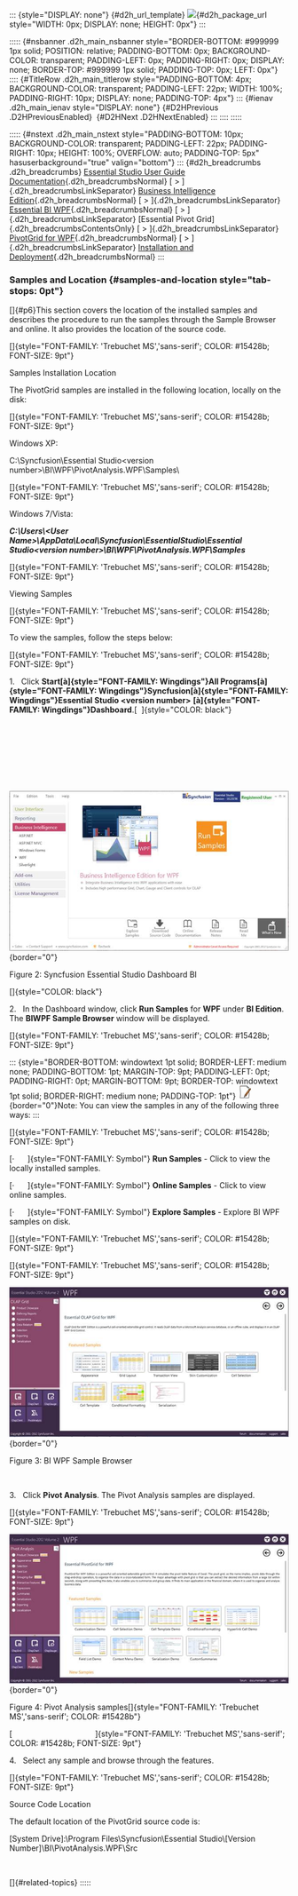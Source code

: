 ::: {style="DISPLAY: none"}
[](ms-xhelp:///?Id=d2h_url_template){#d2h_url_template} ![](!package_url!){#d2h_package_url style="WIDTH: 0px; DISPLAY: none; HEIGHT: 0px"}
:::

::::: {#nsbanner .d2h_main_nsbanner style="BORDER-BOTTOM: #999999 1px solid; POSITION: relative; PADDING-BOTTOM: 0px; BACKGROUND-COLOR: transparent; PADDING-LEFT: 0px; PADDING-RIGHT: 0px; DISPLAY: none; BORDER-TOP: #999999 1px solid; PADDING-TOP: 0px; LEFT: 0px"}
:::: {#TitleRow .d2h_main_titlerow style="PADDING-BOTTOM: 4px; BACKGROUND-COLOR: transparent; PADDING-LEFT: 22px; WIDTH: 100%; PADDING-RIGHT: 10px; DISPLAY: none; PADDING-TOP: 4px"}
::: {#ienav .d2h_main_ienav style="DISPLAY: none"}
[](ms-xhelp:///?Id=763a2504-2d70-4daf-a6d0-aae74a22ec6f){#D2HPrevious .D2HPreviousEnabled}  [](ms-xhelp:///?Id=8d019ae0-22b7-46fd-9986-86be11e26045){#D2HNext .D2HNextEnabled}
:::
::::
:::::

::::: {#nstext .d2h_main_nstext style="PADDING-BOTTOM: 10px; BACKGROUND-COLOR: transparent; PADDING-LEFT: 22px; PADDING-RIGHT: 10px; HEIGHT: 100%; OVERFLOW: auto; PADDING-TOP: 5px" hasuserbackground="true" valign="bottom"}
::: {#d2h_breadcrumbs .d2h_breadcrumbs}
[Essential Studio User Guide Documentation](ms-xhelp:///?Id=12457748-09e3-4d74-a240-8e049cedf030){.d2h_breadcrumbsNormal} [ \> ]{.d2h_breadcrumbsLinkSeparator} [Business Intelligence Edition](ms-xhelp:///?Id=fdf33dd8-62b2-47b9-ad7b-fc50e590bca5){.d2h_breadcrumbsNormal} [ \> ]{.d2h_breadcrumbsLinkSeparator} [Essential BI WPF](ms-xhelp:///?Id=41e3d586-d922-4a01-8272-679fe4ae7343){.d2h_breadcrumbsNormal} [ \> ]{.d2h_breadcrumbsLinkSeparator} [Essential Pivot Grid]{.d2h_breadcrumbsContentsOnly} [ \> ]{.d2h_breadcrumbsLinkSeparator} [PivotGrid for WPF](ms-xhelp:///?Id=20cbb34d-4540-4609-9a54-d00ea6d72937){.d2h_breadcrumbsNormal} [ \> ]{.d2h_breadcrumbsLinkSeparator} [Installation and Deployment](ms-xhelp:///?Id=4b2f4f7a-f972-4de9-873d-104bc2d9ef39){.d2h_breadcrumbsNormal}
:::

### Samples and Location {#samples-and-location style="tab-stops: 0pt"}

[]{#p6}This section covers the location of the installed samples and describes the procedure to run the samples through the Sample Browser and online. It also provides the location of the source code.

[]{style="FONT-FAMILY: 'Trebuchet MS','sans-serif'; COLOR: #15428b; FONT-SIZE: 9pt"} 

Samples Installation Location

The PivotGrid samples are installed in the following location, locally on the disk:

[]{style="FONT-FAMILY: 'Trebuchet MS','sans-serif'; COLOR: #15428b; FONT-SIZE: 9pt"} 

Windows XP:

C:\\Syncfusion\\Essential Studio\<version number\>\\BI\\WPF\\PivotAnalysis.WPF\\Samples\\

[]{style="FONT-FAMILY: 'Trebuchet MS','sans-serif'; COLOR: #15428b; FONT-SIZE: 9pt"} 

Windows 7/Vista:

***C:\\Users\\\<User Name\>\\AppData\\Local\\Syncfusion\\EssentialStudio\\Essential Studio\<version number\>\\BI\\WPF\\PivotAnalysis.WPF\\Samples***

[]{style="FONT-FAMILY: 'Trebuchet MS','sans-serif'; COLOR: #15428b; FONT-SIZE: 9pt"} 

Viewing Samples

[]{style="FONT-FAMILY: 'Trebuchet MS','sans-serif'; COLOR: #15428b; FONT-SIZE: 9pt"} 

To view the samples, follow the steps below:

[]{style="FONT-FAMILY: 'Trebuchet MS','sans-serif'; COLOR: #15428b; FONT-SIZE: 9pt"} 

1.   Click **Start[à]{style="FONT-FAMILY: Wingdings"}All Programs[à]{style="FONT-FAMILY: Wingdings"}Syncfusion[à]{style="FONT-FAMILY: Wingdings"}Essential Studio \<version number\>** **[à]{style="FONT-FAMILY: Wingdings"}Dashboard**.[  ]{style="COLOR: black"}

 

 

 

 

![Description: D:\\BI_WPF.png](ImagesExt/image42_4.jpg){border="0"}

Figure 2: Syncfusion Essential Studio Dashboard BI

[]{style="COLOR: black"} 

2.   In the Dashboard window, click **Run Samples** for **WPF** under **BI Edition**. The **BIWPF Sample Browser** window will be displayed.

[]{style="FONT-FAMILY: 'Trebuchet MS','sans-serif'; COLOR: #15428b; FONT-SIZE: 9pt"} 

::: {style="BORDER-BOTTOM: windowtext 1pt solid; BORDER-LEFT: medium none; PADDING-BOTTOM: 1pt; MARGIN-TOP: 9pt; PADDING-LEFT: 0pt; PADDING-RIGHT: 0pt; MARGIN-BOTTOM: 9pt; BORDER-TOP: windowtext 1pt solid; BORDER-RIGHT: medium none; PADDING-TOP: 1pt"}
![](ImagesExt/image42_1.jpg){border="0"}Note: You can view the samples in any of the following three ways:
:::

[]{style="FONT-FAMILY: 'Trebuchet MS','sans-serif'; COLOR: #15428b; FONT-SIZE: 9pt"} 

[·      ]{style="FONT-FAMILY: Symbol"} **Run Samples** - Click to view the locally installed samples.

[·      ]{style="FONT-FAMILY: Symbol"} **Online Samples** - Click to view online samples.

[·      ]{style="FONT-FAMILY: Symbol"} **Explore Samples** - Explore BI WPF samples on disk.

[]{style="FONT-FAMILY: 'Trebuchet MS','sans-serif'; COLOR: #15428b; FONT-SIZE: 9pt"} 

[]{style="FONT-FAMILY: 'Trebuchet MS','sans-serif'; COLOR: #15428b; FONT-SIZE: 9pt"} 

![Description: D:\\OlapGrid_WPF.png](ImagesExt/image42_5.jpg){border="0"}

Figure 3: BI WPF Sample Browser

 

3.   Click **Pivot Analysis**. The Pivot Analysis samples are displayed.

[]{style="FONT-FAMILY: 'Trebuchet MS','sans-serif'; COLOR: #15428b; FONT-SIZE: 9pt"} 

![Description: D:\\Pivot_WPF.png](ImagesExt/image42_6.jpg){border="0"}

Figure 4: Pivot Analysis samples[]{style="FONT-FAMILY: 'Trebuchet MS','sans-serif'; COLOR: #15428b"}

[                                      ]{style="FONT-FAMILY: 'Trebuchet MS','sans-serif'; COLOR: #15428b; FONT-SIZE: 9pt"}

4.   Select any sample and browse through the features.

[]{style="FONT-FAMILY: 'Trebuchet MS','sans-serif'; COLOR: #15428b; FONT-SIZE: 9pt"} 

Source Code Location

The default location of the PivotGrid source code is:

\[System Drive\]:\\Program Files\\Syncfusion\\Essential Studio\\\[Version Number\]\\BI\\PivotAnalysis.WPF\\Src

 

[]{#related-topics}
:::::
